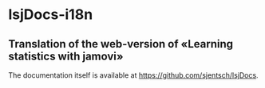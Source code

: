 # lsjDocs-i18n
## Translation of the web-version of «Learning statistics with jamovi»
The documentation itself is available at https://github.com/sjentsch/lsjDocs.

<!---
Please [get involved]<https://hosted.weblate.org/engage/jamovi/> by contributing to the project with translations. The project appreciates the support by providing free hosting to libre projects such as this documentation.
--->
